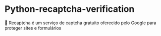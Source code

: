 # Python-recaptcha-verification
:key: Recaptcha é um serviço de captcha gratuito oferecido pelo Google para proteger sites e formulários
